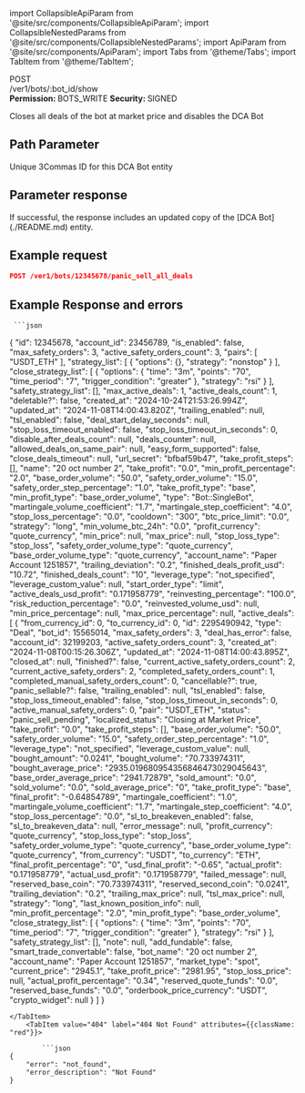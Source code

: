 import CollapsibleApiParam from '@site/src/components/CollapsibleApiParam';
import CollapsibleNestedParams from '@site/src/components/CollapsibleNestedParams';
import ApiParam from '@site/src/components/ApiParam';
import Tabs from '@theme/Tabs';
import TabItem from '@theme/TabItem';

<div className="main-container-endpoint">
    <div className="container-endpoint">
            <div className="container-method-post">
                <span className="endpoint-method">POST</span>
            </div>
              <div className="container-url">
                <span className="endpoint-url">/ver1/bots/:bot_id/show</span>
           </div>
    </div>
    <div className="container-permission">
        <span className="permission-description"><strong>Permission: </strong>BOTS_WRITE</span>
        <span className="permission-description"><strong>Security: </strong>SIGNED</span>
    </div>
</div>
<p className="p-method-discription">
   Closes all deals of the bot at market price and disables the DCA Bot
</p>

<h2> Path Parameter </h2> 

<ApiParam name='bot_id' type='integer' id="bot_id" required>
  Unique 3Commas ID for this DCA Bot entity
</ApiParam>


<h2> Parameter response </h2>

<p>If successful, the response includes an updated copy of the [DCA Bot](./README.md) entity.</p>

<h2>  Example request</h2> 

<div style={{ margin: '10px', padding: '10px' }}>

```json
POST /ver1/bots/12345678/panic_sell_all_deals
```
</div>


<h2>  Example Response and errors </h2> 

<div style={{ margin: '10px', padding: '10px' }}>
    <Tabs>
        <TabItem value="201" label="201 Created" attributes={{className: "green"}}>

     ```json
{
    "id": 12345678,
    "account_id": 23456789,
    "is_enabled": false,
    "max_safety_orders": 3,
    "active_safety_orders_count": 3,
    "pairs": [
        "USDT_ETH"
    ],
    "strategy_list": [
        {
            "options": {},
            "strategy": "nonstop"
        }
    ],
    "close_strategy_list": [
        {
            "options": {
                "time": "3m",
                "points": "70",
                "time_period": "7",
                "trigger_condition": "greater"
            },
            "strategy": "rsi"
        }
    ],
    "safety_strategy_list": [],
    "max_active_deals": 1,
    "active_deals_count": 1,
    "deletable?": false,
    "created_at": "2024-10-24T21:53:26.994Z",
    "updated_at": "2024-11-08T14:00:43.820Z",
    "trailing_enabled": null,
    "tsl_enabled": false,
    "deal_start_delay_seconds": null,
    "stop_loss_timeout_enabled": false,
    "stop_loss_timeout_in_seconds": 0,
    "disable_after_deals_count": null,
    "deals_counter": null,
    "allowed_deals_on_same_pair": null,
    "easy_form_supported": false,
    "close_deals_timeout": null,
    "url_secret": "bfbaf59b47",
    "take_profit_steps": [],
    "name": "20 oct number 2",
    "take_profit": "0.0",
    "min_profit_percentage": "2.0",
    "base_order_volume": "50.0",
    "safety_order_volume": "15.0",
    "safety_order_step_percentage": "1.0",
    "take_profit_type": "base",
    "min_profit_type": "base_order_volume",
    "type": "Bot::SingleBot",
    "martingale_volume_coefficient": "1.7",
    "martingale_step_coefficient": "4.0",
    "stop_loss_percentage": "0.0",
    "cooldown": "300",
    "btc_price_limit": "0.0",
    "strategy": "long",
    "min_volume_btc_24h": "0.0",
    "profit_currency": "quote_currency",
    "min_price": null,
    "max_price": null,
    "stop_loss_type": "stop_loss",
    "safety_order_volume_type": "quote_currency",
    "base_order_volume_type": "quote_currency",
    "account_name": "Paper Account 1251857",
    "trailing_deviation": "0.2",
    "finished_deals_profit_usd": "10.72",
    "finished_deals_count": "10",
    "leverage_type": "not_specified",
    "leverage_custom_value": null,
    "start_order_type": "limit",
    "active_deals_usd_profit": "0.171958779",
    "reinvesting_percentage": "100.0",
    "risk_reduction_percentage": "0.0",
    "reinvested_volume_usd": null,
    "min_price_percentage": null,
    "max_price_percentage": null,
    "active_deals": [
        {
            "from_currency_id": 0,
            "to_currency_id": 0,
            "id": 2295490942,
            "type": "Deal",
            "bot_id": 15565014,
            "max_safety_orders": 3,
            "deal_has_error": false,
            "account_id": 32199203,
            "active_safety_orders_count": 3,
            "created_at": "2024-11-08T00:15:26.306Z",
            "updated_at": "2024-11-08T14:00:43.895Z",
            "closed_at": null,
            "finished?": false,
            "current_active_safety_orders_count": 2,
            "current_active_safety_orders": 2,
            "completed_safety_orders_count": 1,
            "completed_manual_safety_orders_count": 0,
            "cancellable?": true,
            "panic_sellable?": false,
            "trailing_enabled": null,
            "tsl_enabled": false,
            "stop_loss_timeout_enabled": false,
            "stop_loss_timeout_in_seconds": 0,
            "active_manual_safety_orders": 0,
            "pair": "USDT_ETH",
            "status": "panic_sell_pending",
            "localized_status": "Closing at Market Price",
            "take_profit": "0.0",
            "take_profit_steps": [],
            "base_order_volume": "50.0",
            "safety_order_volume": "15.0",
            "safety_order_step_percentage": "1.0",
            "leverage_type": "not_specified",
            "leverage_custom_value": null,
            "bought_amount": "0.0241",
            "bought_volume": "70.733974311",
            "bought_average_price": "2935.019680954356846473029045643",
            "base_order_average_price": "2941.72879",
            "sold_amount": "0.0",
            "sold_volume": "0.0",
            "sold_average_price": "0",
            "take_profit_type": "base",
            "final_profit": "-0.64854789",
            "martingale_coefficient": "1.0",
            "martingale_volume_coefficient": "1.7",
            "martingale_step_coefficient": "4.0",
            "stop_loss_percentage": "0.0",
            "sl_to_breakeven_enabled": false,
            "sl_to_breakeven_data": null,
            "error_message": null,
            "profit_currency": "quote_currency",
            "stop_loss_type": "stop_loss",
            "safety_order_volume_type": "quote_currency",
            "base_order_volume_type": "quote_currency",
            "from_currency": "USDT",
            "to_currency": "ETH",
            "final_profit_percentage": "0",
            "usd_final_profit": "-0.65",
            "actual_profit": "0.171958779",
            "actual_usd_profit": "0.171958779",
            "failed_message": null,
            "reserved_base_coin": "70.733974311",
            "reserved_second_coin": "0.0241",
            "trailing_deviation": "0.2",
            "trailing_max_price": null,
            "tsl_max_price": null,
            "strategy": "long",
            "last_known_position_info": null,
            "min_profit_percentage": "2.0",
            "min_profit_type": "base_order_volume",
            "close_strategy_list": [
                {
                    "options": {
                        "time": "3m",
                        "points": "70",
                        "time_period": "7",
                        "trigger_condition": "greater"
                    },
                    "strategy": "rsi"
                }
            ],
            "safety_strategy_list": [],
            "note": null,
            "add_fundable": false,
            "smart_trade_convertable": false,
            "bot_name": "20 oct number 2",
            "account_name": "Paper Account 1251857",
            "market_type": "spot",
            "current_price": "2945.1",
            "take_profit_price": "2981.95",
            "stop_loss_price": null,
            "actual_profit_percentage": "0.34",
            "reserved_quote_funds": "0.0",
            "reserved_base_funds": "0.0",
            "orderbook_price_currency": "USDT",
            "crypto_widget": null
        }
    ]
}

```
</TabItem>
    <TabItem value="404" label="404 Not Found" attributes={{className: "red"}}>

        ```json
{
    "error": "not_found",
    "error_description": "Not Found"
}
```
</TabItem>
</Tabs>
</div>